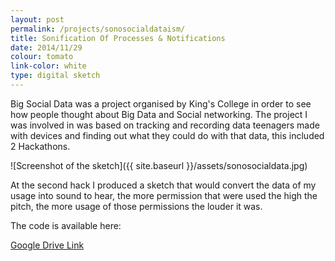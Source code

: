 ```yaml
---
layout: post
permalink: /projects/sonosocialdataism/
title: Sonification Of Processes & Notifications
date: 2014/11/29
colour: tomato
link-color: white
type: digital sketch
---
```


Big Social Data was a project organised by King's College in order to see how people thought about Big Data and Social networking. The project I was involved in was based on tracking and recording data teenagers made with devices and finding out what they could do with that data, this included 2 Hackathons.

![Screenshot of the sketch]({{ site.baseurl }}/assets/sonosocialdata.jpg)

At the second hack I produced a sketch that would convert the data of my usage into sound to hear, the more permission that were used the high the pitch, the more usage of those permissions the louder it was.

The code is available here:

[Google Drive Link](http://drive.google.com/file/d/0B1GXkC30u0jiVUFheFB5MDZjZW8)
